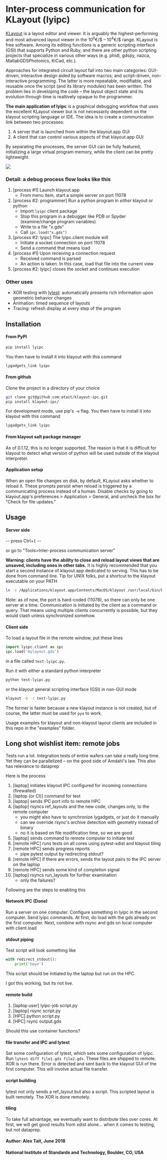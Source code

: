 # Inter-process communication for KLayout (lyipc)

[KLayout](https://www.klayout.de/index.php) is a layout editor and viewer. It is arguably the highest-performing and most advanced layout viewer in the 10<sup>0</sup>€/$ –
 10<sup>4</sup>€/$ range. KLayout is free software. Among its editing functions is a generic scripting interface (GSI) that supports Python and Ruby, and there are other python scripting projects that specialize in various other ways (e.g. phidl, gdspy, nazca, MatlabGDSPhotonics, KiCad, etc.).

Approaches for integrated circuit layout fall into two main categories: GUI-driven, interactive design aided by software macros; and script-driven, non-interactive programming. The latter is more repeatable, modifiable, and reusable once the script (and its library modules) has been written. The problem lies in developing the code – the layout object state and its evolution through time is realtively opaque to the programmer.

__The main application of lyipc__ is a graphical debugging workflow that uses the excellent KLayout viewer but is not necessarily dependent on the klayout scripting language or IDE. The idea is to create a communication link between two processes:
1. A server that is launched from within the klayout.app GUI
2. A client that can control various aspects of that klayout.app GUI

By separating the processes, the server GUI can be fully featured, initializing a large virtual program memory, while the client can be pretty lightweight.

![](icons/lyipc.png?raw=true)


### Detail: a debug process flow looks like this
1. [process #1] Launch klayout.app
    - From menu item, start a simple server on port 11078
2. [process #2: programmer] Run a python program in _either_ klayout or python
    - Import `lyipc` client package
    - Stop this program in a debugger like PDB or Spyder (examine/change program variables)
    - Write to a file "x.gds"
    - Call `ipc.load("x.gds")`
3. [process #2: lyipc] The lyipc.client module will
    - Initiate a socket connection on port 11078
    - Send a command that means load
4. [process #1] Upon receiving a connection request
    - Received command is parsed
    - An action is taken. In this case, load that file into the current view
5. [process #2: lyipc] closes the socket and continues execution

### Other uses
- XOR testing with [lytest](https://github.com/atait/lytest): automatically presents rich information upon geometric behavior changes
- Animation: timed sequence of layouts
- Tracing: refresh display at every step of the program

## Installation
#### From PyPI

```sh
pip install lyipc
```

You then have to install it into klayout with this command

```bash
lygadgets_link lyipc
```

#### From github
Clone the project in a directory of your choice

```sh
git clone git@github.com:atait/klayout-ipc.git
pip install klayout-ipc/
```

For development mode, use pip's `-e` flag. You then have to install it into klayout with this command

```bash
lygadgets_link lyipc
```

#### From klayout salt package manager
As of 0.1.12, this is no longer supported. The reason is that it is difficult for klayout to detect what version of python will be used outside of the klayout interpreter.

#### Application setup
When an open file changes on disk, by default, KLayout asks whether to reload it. These prompts persist when reload is triggered by a communicating process instead of a human. Disable checks by going to klayout.app's preferences > Application > General, and uncheck the box for "Check for file updates."


## Usage
#### Server side
-- press Ctrl+`I` --

or go to "Tools>Inter-process communication server"

__Warning: clients have the ability to close and reload layout views that are unsaved, including ones in other tabs.__ It is highly recommended that you start a second instance of klayout.app dedicated to serving. This has to be done from command line. Tip for UNIX folks, put a shortcut to the klayout executable on your PATH
```sh
ln -s /Applications/klayout.app/Contents/MacOS/klayout /usr/local/bin/klayout
```

Note: as of now, the port is hard-coded (11078), so there can only be one server at a time. Communication is initiated by the client as a command or query. That means using multiple clients concurrently is possible, but they would clash unless synchronized somehow.

#### Client side
To load a layout file in the remote window, put these lines
```python
import lyipc.client as ipc
ipc.load('mylayout.gds')
```
in a file called `test-lyipc.py`.

Run it with either a standard python interpreter
```sh
python test-lyipc.py
```
or the klayout general scripting interface (GSI) in non-GUI mode
```sh
klayout -b -r test-lyipc.py
```
The former is faster because a new klayout instance is not created, but of course, the latter must be used for `pya` to work.

Usage examples for klayout and non-klayout layout clients are included in this repo in the "examples" folder.


## Long shot wishlist item: remote jobs
Tests run a lot. Integration tests of entire wafers can take a really long time. Yet they can be parallelized – on the good side of Amdahl's law. This also has relevance to dataprep

Here is the process

1. [laptop] initiates klayout IPC configured for incoming connections (firewalled)
1. [laptop (or CI)] command for test
1. [laptop] sends IPC port info to remote HPC
1. [laptop] rsyncs ref_layouts and the new code, changes only, to the remote computer
    - you might also have to synchronize lygadgets, or just do it manually
    - can we override rsync's archive detection with geometry instead of binary
    - no it is based on file modification time, so we are good
1. [laptop] sends command to remote computer to initiate test
1. [remote HPC] runs tests on all cores using pytest-xdist and klayout tiling
1. [remote HPC] sends progress reports
    - pipe pytest output by redirecting stdout?
1. [remote HPC] if there are errors, sends the layout pairs to the IPC server on the laptop
1. [remote HPC] sends some kind of completion signal
1. [laptop] rsyncs run_layouts for further examination
    - only the failures?

Following are the steps to enabling this

#### Network IPC (Done)
Run a server on one computer. Configure something in lyipc in the second computer. Send lyipc commands. At first, do load with the gds already on the first computer. Next, combine with rsync and gds on local computer with client.load

#### stdout piping
Test script will look something like
```python
with redirect_stdout():
    print('heyo')
```
This script should be initiated by the laptop but run on the HPC.

I got this working, but its not live.

#### remote build
1. [laptop user] lyipc-job script.py
1. [laptop] rsync script.py
1. [HPC] python script.py
1. [HPC] rsync output.gds

Should this use container functions?

#### file transfer and IPC and lytest
Set some configuration of lytest, which sets some configuration of lyipc. Run `lytest diff file1.gds file2.gds`. These files are shipped to remote. XOR is run there. Error is detected and sent back to the klayout GUI of the first computer. This will involve actual file transfer.

#### script building
lytest not only sends a ref_layout but also a script. This scripted layout is built remotely. The XOR is done remotely.

#### tiling
To take full advantage, we eventually want to distribute tiles over cores. At first, we will get good results from xdist alone... when it comes to testing, but not dataprep.



#### Author: Alex Tait, June 2018
#### National Institute of Standards and Technology, Boulder, CO, USA
